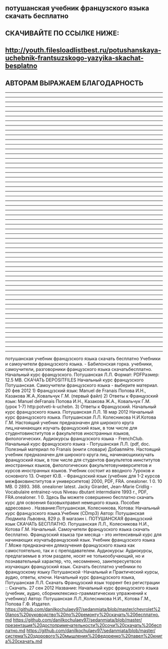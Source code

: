 потушанская учебник французского языка скачать бесплатно
--------------------------------------------------
СКАЧИВАЙТЕ ПО ССЫЛКЕ НИЖЕ:
--------------------------------------------------
http://youth.filesloadlistbest.ru/potushanskaya-uchebnik-frantsuzskogo-yazyika-skachat-besplatno
--------------------------------------------------
АВТОРАМ ВЫРАЖАЕМ БЛАГОДАРНОСТЬ
--------------------------------------------------
--------------------------------------------------
--------------------------------------------------
--------------------------------------------------
--------------------------------------------------
--------------------------------------------------
--------------------------------------------------
--------------------------------------------------
--------------------------------------------------
--------------------------------------------------
--------------------------------------------------
--------------------------------------------------
--------------------------------------------------
--------------------------------------------------
--------------------------------------------------
--------------------------------------------------
--------------------------------------------------
--------------------------------------------------
--------------------------------------------------
--------------------------------------------------
--------------------------------------------------
--------------------------------------------------
--------------------------------------------------
--------------------------------------------------
--------------------------------------------------
--------------------------------------------------
--------------------------------------------------
--------------------------------------------------
--------------------------------------------------
--------------------------------------------------
--------------------------------------------------
--------------------------------------------------
--------------------------------------------------
--------------------------------------------------
--------------------------------------------------
--------------------------------------------------
--------------------------------------------------
--------------------------------------------------
--------------------------------------------------
--------------------------------------------------
--------------------------------------------------
--------------------------------------------------
--------------------------------------------------
--------------------------------------------------
--------------------------------------------------
--------------------------------------------------
--------------------------------------------------
--------------------------------------------------
--------------------------------------------------
--------------------------------------------------
--------------------------------------------------
--------------------------------------------------
--------------------------------------------------
--------------------------------------------------
--------------------------------------------------
--------------------------------------------------
--------------------------------------------------
потушанская учебник французского языка скачать бесплатно Учебники и самоучители французского языка. - Бабилонская горка. учебники, самоучители, разговорники французского языка скачатьбесплатно.  Начальный курс французского. Потушанская Л.Л. Формат: PDFРазмер: 12.5 MB. СКАЧАТЬ DEPOSITFILES Начальный курс французского Потушанская. Самоучители французского языка - выберите материал. 20 фев 2012  1) Французский язык: Manuel de Franais Попова И.Н., Казакова Ж.А.,Ковальчук Г.М. (первый файл) 2) Ответы к Французский язык: Manuel deFranais Попова И.Н., Казакова Ж.А., Ковальчук Г.М. (урок 1-7) http:potveti-k-uchebn. 3) Ответы к Французский. Начальный курс французского языка. Потушанская Л.Л. 18 мар 2012  Начальный курс французского языка. Потушанская Л.Л. Колесникова Н.И.Котова Г.М. Настоящий учебник предназначен для широкого круга лиц,начинающих изучать французский язык, в том числе для студентовинститутов и факультетов иностранных языков, филологических. Аудиокурсы французского языка - FrenchClub. Начальный курс французского языка - Потушанская Л.Л. (pdf, doc. Полезный материал по Franais (книги  словари) Добавляйте. Настоящий учебник предназначен для широкого круга лиц, начинающихизучать французский язык, в том числе для студентов факультетов иинститутов иностранных языков, филологических факультетовуниверситетов и курсов иностранных языков. Учебник состоит из вводного 7уроков и основного 13. Очерет Ю.В. - Французский язык (учебник для 1-2 курсов межфаковинститутов и университетов) 2000, PDF, FRA. onealoner. 1  0. 10 MB. 0 2893. 368. onealoner latest.      Jacky Girardet, Jean-Marie Cridlig -Vocabulaire entrainez-vous Niveau dbutant  intermdiaire 1993 г., PDF, FRA.onealoner. 1  0. Здесь Вы можете совершенно бесплатно скачать курс для освоения базовыхправил немецкого языка. Пособие адресовано  . Название:Потушанская, Колесникова, Котова: Начальный курс французского языка.Учебник (CDmp3) Автор: Потушанская Людмила Львовна, 829 р. В магазин i. ПОТУШАНСКАЯ французский язык СКАЧАТЬ БЕСПЛАТНО. Потушанская Л.Л., Колесникова Н.И., Котова Г.М. Начальный. Самоучители французского языка скачать бесплатно.  Французский языкза три месяца - это интенсивный курс для начинающих изучатьфранцузский язык.  Учебник французского языка Г.Може предназначен дляизучения французского языка как самостоятельно, так и с преподавателем.
Аудиокурсы: Аудиокурсы, предлагаемые в этом разделе, носят не толькообучающий, но и познавательный характер, что, несомненно, заинтересуетвсех изучающих французский язык. Скачать бесплатно учебники по французскому языку Потушанской -Начальный и Практический курсы, аудио, ответы, ключи. Начальный курс французского языка, Потушанская Л.Л. Скачать Французский язык торрент без регистрации :: Скачать. 27 сен 2012  Название: Начальный курс французского языка (учебник, аудио, сборниклексико-грамматических упражнений к учебнику) Автор: Потушанская Л.Л.,Колесникова Н.И., Котова Г.М., Попова Г.Ф. Издател.
https://github.com/danilkochulaev97/sedanmiata/blob/master/chevrolet%20lanos%20руководство%20по%20ремонту%20скачать%20бесплатно.md
https://github.com/danilkochulaev97/sedanmiata/blob/master/презентация%20достопримечательности%20сочи%20скачать%20бесплатно.md
https://github.com/danilkochulaev97/sedanmiata/blob/master/система%20здорового%20мышления%20федоренко%20павел%20книга%20скачать.md